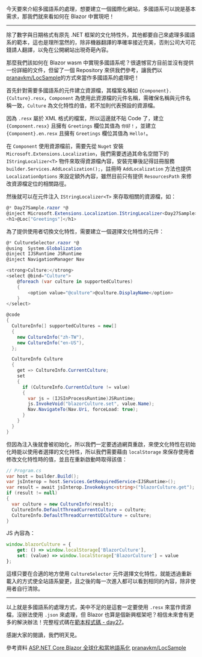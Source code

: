 今天要來介紹多國語系的處理，想要建立一個國際化網站，多國語系可以說是基本需求，那我們就來看如何在 Blazor 中實現吧！

---

除了數字與日期格式有原先 .NET 框架的文化特性外，其他都要自己來處理多國語系的範本，這也是理所當然的，除非機器翻譯的準確率接近完美，否則公司大可花錢請人翻譯，以免在公開網站出現奇葩內容。

那麼我們該如何在 Blazor wasm 中實現多國語系呢？很遺憾官方目前並沒有提供一份詳細的文件，但留了一個 Repository 來供我們參考，讓我們以[pranavkm/LocSample]的方式來當作多國語系的處理吧！

首先針對需要多國語系的元件建立資源檔，其檔案名稱如 `{Component}.{Culture}.resx`，`Component` 為使用此資源檔的元件名稱，需確保名稱與元件名稱一致，`Culture` 為文化特性的值，若不加則代表預設的資源檔。

因為 `.resx` 屬於 XML 格式的檔案，所以這邊就不貼 Code 了，建立 `{Component.resx}` 且擁有 `Greetings` 欄位其值為 `你好！`，並建立 `{Component}.en.resx` 且擁有 `Greetings` 欄位其值為 `Hello!`。

在 `Component` 使用資源檔前，需要先從 `Nuget` 安裝 `Microsoft.Extensions.Localization`，我們需要透過其命名空間下的 `IStringLocalizer<T>` 物件來取得資源檔內容，安裝完畢後記得註冊服務 `builder.Services.AddLocalization();`，註冊時 `AddLocalization` 方法也提供 `LocalizationOptions` 來設定額外內容，雖然目前只有提供 `ResourcesPath` 來修改資源檔定位的相關路徑。

然後就可以在元件注入 `IStringLocalizer<T>` 來存取相關的資源檔，如：

```csharp
@* Day27Sample.razor *@
@inject Microsoft.Extensions.Localization.IStringLocalizer<Day27Sample> Loc
<h1>@Loc["Greetings"]</h1>
```

為了提供使用者切換文化特性，需要建立一個選擇文化特性的元件：

```csharp
@* CultureSelector.razor *@
@using  System.Globalization
@inject IJSRuntime JSRuntime
@inject NavigationManager Nav

<strong>Culture:</strong>
<select @bind="Culture">
    @foreach (var culture in supportedCultures)
    {
        <option value="@culture">@culture.DisplayName</option>
    }
</select>

@code
{
  CultureInfo[] supportedCultures = new[]
  {
    new CultureInfo("zh-TW"),
    new CultureInfo("en-US"),
  };

  CultureInfo Culture
  {
    get => CultureInfo.CurrentCulture;
    set
    {
      if (CultureInfo.CurrentCulture != value)
      {
        var js = (IJSInProcessRuntime)JSRuntime;
        js.InvokeVoid("blazorCulture.set", value.Name);
        Nav.NavigateTo(Nav.Uri, forceLoad: true);
      }
    }
  }
}
```

但因為注入後就會被初始化，所以我們一定要透過網頁重啟，來使文化特性在初始化時能以使用者選擇的文化特性，所以我們需要藉由 `localStorage` 來保存使用者修改文化特性時的值，並且在重新啟動時取得該值：

```csharp
// Program.cs
var host = builder.Build();
var jsInterop = host.Services.GetRequiredService<IJSRuntime>();
var result = await jsInterop.InvokeAsync<string>("blazorCulture.get");
if (result != null)
{
  var culture = new CultureInfo(result);
  CultureInfo.DefaultThreadCurrentCulture = culture;
  CultureInfo.DefaultThreadCurrentUICulture = culture;
}
```

JS 內容為：

```javascript
window.blazorCulture = {
    get: () => window.localStorage['BlazorCulture'],
    set: (value) => window.localStorage['BlazorCulture'] = value
};
```

這樣只要在合適的地方使用 `CultureSelector` 元件選擇文化特性，就能透過重新載入的方式使全站語系變更，且之後的每一次進入都可以看到相同的內容，除非使用者自行清除。

---

以上就是多國語系的處理方式，美中不足的是這套一定要使用 `.resx` 來當作資源檔，沒辦法使用 `.json` 來處理，但 Blazor 也算是個新興框架吧？相信未來會有更多的解決辦法！完整程式碼在[範本程式碼 - day27]。

感謝大家的閱讀，我們明天見。

參考資料
[ASP.NET Core Blazor 全球化和當地語系化]
[pranavkm/LocSample]

[ASP.NET Core Blazor 全球化和當地語系化]: https://docs.microsoft.com/zh-tw/aspnet/core/blazor/globalization-localization?view=aspnetcore-3.1 
[pranavkm/LocSample]: https://github.com/pranavkm/LocSample
[範本程式碼 - day27]: https://github.com/MMiooiMM/learn-blazor-in-30-days-sample/commit/5a0c0fb47363d24568dd2ee97df83e4795eeb1ea
